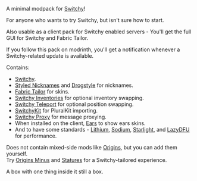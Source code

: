A minimal modpack for [Switchy](https://modrinth.com/mod/switchy)!

For anyone who wants to try Switchy, but isn't sure how to start.

Also usable as a client pack for Switchy enabled servers - You'll get the full GUI for Switchy and Fabric Tailor.

If you follow this pack on modrinth, you'll get a notification whenever a Switchy-related update is available.

Contains:
- [Switchy](https://modrinth.com/mod/switchy).
- [Styled Nicknames](https://modrinth.com/mod/styled-nicknames) and [Drogstyle](https://modrinth.com/mod/drogstyle) for nicknames.
- [Fabric Tailor](https://modrinth.com/mod/fabrictailor) for skins.
- [Switchy Inventories](https://modrinth.com/mod/switchy-inventories) for optional inventory swapping.
- [Switchy Teleport](https://modrinth.com/mod/switchy-teleport) for optional position swapping.
- [SwitchyKit](https://modrinth.com/mod/switchykit) for PluralKit importing.
- [Switchy Proxy](https://modrinth.com/mod/switchy-proxy) for message proxying.
- When installed on the client, [Ears](https://modrinth.com/mod/ears) to show ears skins.
- And to have some standards - [Lithium](https://modrinth.com/mod/lithium), [Sodium](https://modrinth.com/mod/sodium), [Starlight](https://modrinth.com/mod/starlight), and [LazyDFU](https://modrinth.com/mod/lazydfu) for performance.

Does not contain mixed-side mods like [Origins](https://modrinth.com/mod/origins/versions), but you can add them yourself.<br/>
Try [Origins Minus](https://modrinth.com/mod/origins-minus) and [Statures](https://modrinth.com/mod/tinkerers-statures) for a Switchy-tailored experience.

A box with one thing inside it still a box.

